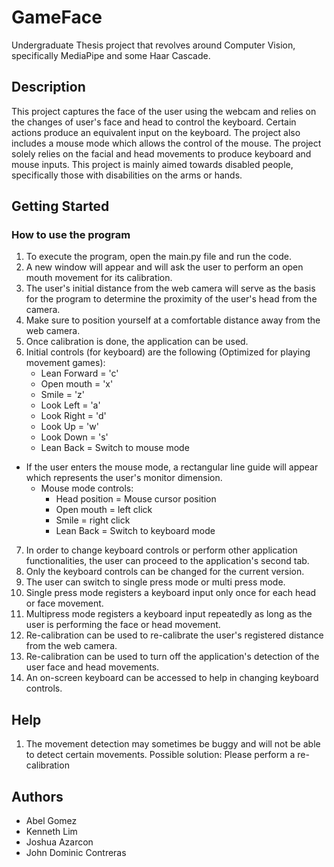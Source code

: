 # GameFace
Undergraduate Thesis project that revolves around Computer Vision, specifically MediaPipe and some Haar Cascade.

## Description
This project captures the face of the user using the webcam and relies on the changes of user's face and head to control the keyboard. Certain actions produce an equivalent input on the keyboard. 
The project also includes a mouse mode which allows the control of the mouse.
The project solely relies on the facial and head movements to produce keyboard and mouse inputs.
This project is mainly aimed towards disabled people, specifically those with disabilities on the arms or hands.

## Getting Started

### How to use the program
1. To execute the program, open the main.py file and run the code.
2. A new window will appear and will ask the user to perform an open mouth movement for its calibration.
3. The user's initial distance from the web camera will serve as the basis for the program to determine the proximity of the user's head from the camera.
4. Make sure to position yourself at a comfortable distance away from the web camera.
5. Once calibration is done, the application can be used.
6. Initial controls (for keyboard) are the following (Optimized for playing movement games):
   - Lean Forward = 'c'
   - Open mouth = 'x'
   - Smile = 'z'
   - Look Left = 'a'
   - Look Right = 'd'
   - Look Up  = 'w'
   - Look Down = 's'
   - Lean Back = Switch to mouse mode

- If the user enters the mouse mode, a rectangular line guide will appear which represents the user's monitor dimension.
   - Mouse mode controls:
        - Head position = Mouse cursor position
        - Open mouth = left click
        - Smile = right click
        - Lean Back = Switch to keyboard mode

7. In order to change keyboard controls or perform other application functionalities, the user can proceed to the application's second tab.
8. Only the keyboard controls can be changed for the current version.
9. The user can switch to single press mode or multi press mode.
10. Single press mode registers a keyboard input only once for each head or face movement.
11. Multipress mode registers a keyboard input repeatedly as long as the user is performing the face or head movement.
12. Re-calibration can be used to re-calibrate the user's registered distance from the web camera.
13. Re-calibration can be used to turn off the application's detection of the user face and head movements.
14. An on-screen keyboard can be accessed to help in changing keyboard controls.

## Help
1. The movement detection may sometimes be buggy and will not be able to detect certain movements.
   Possible solution: Please perform a re-calibration

## Authors

- Abel Gomez  
- Kenneth Lim
- Joshua Azarcon
- John Dominic Contreras
